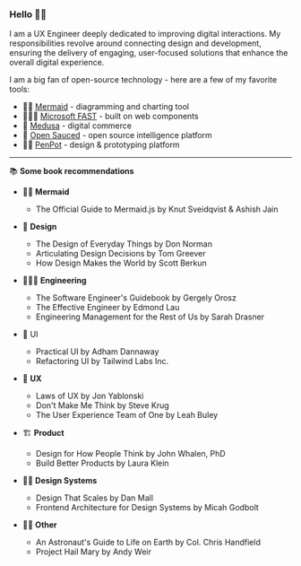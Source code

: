 ### Hello 💃🏻

I am a UX Engineer deeply dedicated to improving digital interactions. My responsibilities revolve around connecting design and development, ensuring the delivery of engaging, user-focused solutions that enhance the overall digital experience.

I am a big fan of open-source technology - here are a few of my favorite tools:

- 🧜‍♀️ [Mermaid](https://mermaid.js.org/) - diagramming and charting tool
- 👩🏻‍💻 [Microsoft FAST](https://www.fast.design/) - built on web components
- 💟 [Medusa](https://medusajs.com/) - digital commerce
- 🍕 [Open Sauced](https://opensauced.pizza/) - open source intelligence platform
- 💅🏻 [PenPot](https://penpot.app/) - design & prototyping platform

<hr />

📚 **Some book recommendations**

- 🧜‍♀️ **Mermaid**
  - The Official Guide to Mermaid.js by Knut Sveidqvist & Ashish Jain
    
- 🎨 **Design**
  - The Design of Everyday Things by Don Norman
  - Articulating Design Decisions by Tom Greever
  - How Design Makes the World by Scott Berkun
    
- 👩🏻‍💻 **Engineering**
  - The Software Engineer's Guidebook by Gergely Orosz
  - The Effective Engineer by Edmond Lau
  - Engineering Management for the Rest of Us by Sarah Drasner
 
- 💅 UI
  - Practical UI by Adham Dannaway
  - Refactoring UI by Tailwind Labs Inc. 
    
- 🩷 **UX**
  - Laws of UX by Jon Yablonski
  - Don't Make Me Think by Steve Krug
  - The User Experience Team of One by Leah Buley
    
- 🏗️ **Product**
  - Design for How People Think by John Whalen, PhD
  - Build Better Products by Laura Klein
    
- 👩‍🎨 **Design Systems**
  - Design That Scales by Dan Mall
  - Frontend Architecture for Design Systems by Micah Godbolt
    
- 👩‍🚀 **Other**
  - An Astronaut's Guide to Life on Earth by Col. Chris Handfield
  - Project Hail Mary by Andy Weir

<!--
**huynhicode/huynhicode** is a ✨ _special_ ✨ repository because its `README.md` (this file) appears on your GitHub profile.

Here are some ideas to get you started:

- 🔭 I’m currently working on ...
- 🌱 I’m currently learning ...
- 👯 I’m looking to collaborate on ...
- 🤔 I’m looking for help with ...
- 💬 Ask me about ...
- 📫 How to reach me: ...
- 😄 Pronouns: ...
- ⚡ Fun fact: ...
-->
